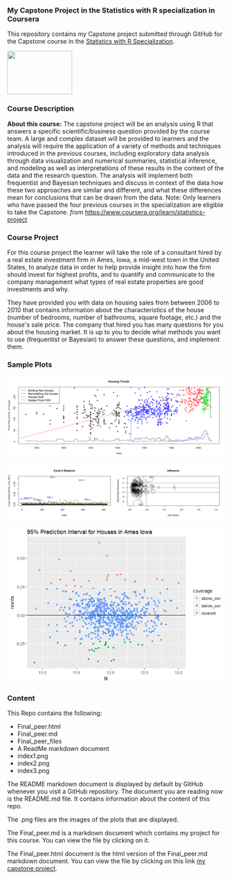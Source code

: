 ### My Capstone Project in the Statistics with R specialization in Coursera

This repository contains my Capstone project submitted through GitHub for the Capstone course in the [Statistics with R Specialization]("https://www.coursera.org/specializations/statistics").

[<img src="https://coursera-course-photos.s3.amazonaws.com/bb/dac0c0f81711e5b1f52f7ce5c8ca33/composite.v2a.png" width="150" height="100" align="center">](https://d3njjcbhbojbot.cloudfront.net/api/utilities/v1/imageproxy/)

### Course Description

**About this course:** The capstone project will be an analysis using R that answers a specific scientific/business question provided by the course team. A large and complex dataset will be provided to learners and the analysis will require the application of a variety of methods and techniques introduced in the previous courses, including exploratory data analysis through data visualization and numerical summaries, statistical inference, and modeling as well as interpretations of these results in the context of the data and the research question. The analysis will implement both frequentist and Bayesian techniques and discuss in context of the data how these two approaches are similar and different, and what these differences mean for conclusions that can be drawn from the data. Note: Only learners who have passed the four previous courses in the specialization are eligible to take the Capstone. *from* https://www.coursera.org/learn/statistics-project

### Course Project

For this course project the learner will take the role of a consultant hired by a real estate investment firm in Ames, Iowa, a mid-west town in the United States, to analyze data in order to help provide insight into how the firm should invest for highest profits, and to quantify and communicate to the company management what types of real estate properties are good investments and why. 

They have provided you with data on housing sales from between 2006 to 2010 that contains information about the characteristics of the house (number of bedrooms, number of bathrooms, square footage, etc.) and the house's sale price. The company that hired you has many questions for you about the housing market. It is up to you to decide what methods you want to use (frequentist or Bayesian) to answer these questions, and implement them.

### Sample Plots

![House Prices Across the Years](index1.png)

![Finding outliers](index2.png)

![Prediction Intervals](index3.png)


### Content 

This Repo contains the following:

- Final_peer.html 
- Final_peer.md 
- Final_peer_files
- A ReadMe markdown document
- index1.png 
- index2.png
- index3.png


The README markdown document is displayed by default by GitHub whenever you visit a GitHub repository. The document you are reading now is the README.md file. It contains information about the content of this repo.

The .png files are the images of the plots that are displayed.

The Final_peer.md is a markdown document which contains my project for this course. You can view the file by clicking on it.

The Final_peer.html document is the html version of the Final_peer.md markdown document. You can view the file by clicking on this link [my capstone project](https://htmlpreview.github.io/?https://github.com/DocOfi/Statistics-with-R/Course5/Final_peer.html).

 


